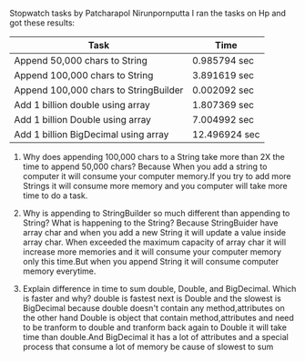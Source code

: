 Stopwatch tasks by Patcharapol Nirunpornputta
I ran the tasks on Hp and got these results:

Task      |  Time
----------|----------
Append 50,000 chars to String | 0.985794 sec
Append 100,000 chars to String | 3.891619 sec
Append 100,000 chars to StringBuilder | 0.002092 sec
Add 1 billion double using array | 1.807369 sec
Add 1 billion Double using array | 7.004992 sec
Add 1 billion BigDecimal using array | 12.496924 sec

1. Why does appending 100,000 chars to a String take more than 2X the time to append 50,000
chars?
Because When you add a string to computer it will consume your computer memory.If you try to add more Strings it will consume more
memory and you computer will take more time to do a task.

2. Why is appending to StringBuilder so much different than appending to String? What is
happening to the String?
Because StringBuider have array char and when you add a new String it will update a value inside array char. When exceeded the maximum
capacity of array char it will increase more memories and it will consume your computer memory only this time.But when you append String
it will consume computer memory everytime.

3. Explain difference in time to sum double, Double, and BigDecimal. Which is faster and
why?
double is fastest next is Double and the slowest is BigDecimal because double doesn't contain any method,attributes on the other hand
Double is object that contain method,attributes and need to be tranform to double and tranform back again to Double it will take time
than double.And BigDecimal it has a lot of attributes and a special process that consume a lot of memory be cause of slowest to sum
